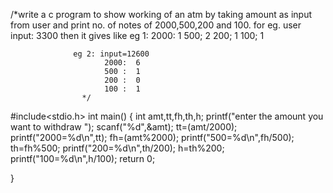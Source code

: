 /*write a c program to show working of an atm by taking amount as input from user and print no. 
of notes of 2000,500,200 and 100.
for eg. user input: 3300
then it gives like eg 1: 2000: 1
                         500;  2
                         200;  1
                         100;  1

                  eg 2: input=12600
                         2000:  6
                         500 :  1
                         200 :  0
                         100 :  1
                    */

#include<stdio.h>
int main()
{
int amt,tt,fh,th,h;
printf("enter the amount you want to withdraw ");
scanf("%d",&amt);
tt=(amt/2000);
printf("2000=%d\n",tt);
fh=(amt%2000);
printf("500=%d\n",fh/500);
th=fh%500;
printf("200=%d\n",th/200);
h=th%200;
printf("100=%d\n",h/100);
return 0;





}
